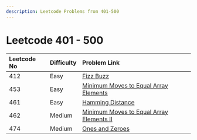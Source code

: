 ```yaml
---
description: Leetcode Problems from 401-500
---
```


# Leetcode 401 - 500



| Leetcode No | Difficulty | Problem Link |
| :--- | :--- | :--- |
| 412 | Easy | [Fizz Buzz](../leetcode-easy/leetcode-412-fizz-buzz.md) |
| 453 | Easy | [Minimum Moves to Equal Array Elements](../leetcode-easy/leetcode-453-minimum-moves-to-equal-array-elements.md) |
| 461 | Easy | [Hamming Distance](../leetcode-easy/leetcode-461-hamming-distance.md) |
| 462 | Medium | [Minimum Moves to Equal Array Elements II](../leetcode-medium/leetcode-462-minimum-moves-to-equal-array-elements-ii.md) |
| 474 | Medium | [Ones and Zeroes](../leetcode-medium/leetcode-474-ones-and-zeroes.md) |

